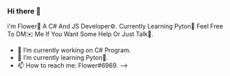 ### Hi there 👋

 i'm Flower🌹 A C# And JS Developer⚙️. Currently Learning Pyton📗 Feel Free To DM✉️ Me If You Want Some Help Or Just Talk🤗.

- 🔭 I’m currently working on C# Program.
- 🌱 I’m currently learning Pyton📗.
- 📫 How to reach me: Flower#6969.
-->
